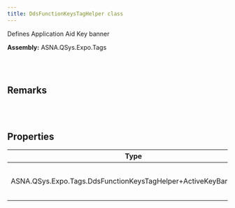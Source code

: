 ```yaml
---
title: DdsFunctionKeysTagHelper class
---
```


Defines Application Aid Key banner

**Assembly:** ASNA.QSys.Expo.Tags

<br>
<br>

## Remarks

<br>
<br>

## Properties

| Type | Name | Description | Indexer
| --- | --- | --- | --- 
| ASNA.QSys.Expo.Tags.DdsFunctionKeysTagHelper+ActiveKeyBarLocation | Location | Gets or sets the ActiveKeyBarLocation location where keys will be rendered. | 

<br>
<br>


